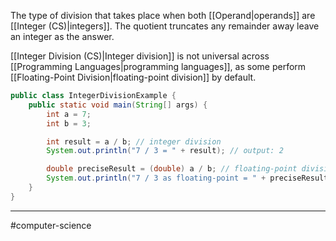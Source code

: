 The type of division that takes place when both [[Operand|operands]] are [[Integer (CS)|integers]]. The quotient truncates any remainder away leave an integer as the answer.

[[Integer Division (CS)|Integer division]] is not universal across [[Programming Languages|programming languages]], as some perform [[Floating-Point Division|floating-point division]] by default. 

```java
public class IntegerDivisionExample {
    public static void main(String[] args) {
        int a = 7;
        int b = 3;

        int result = a / b; // integer division
        System.out.println("7 / 3 = " + result); // output: 2

        double preciseResult = (double) a / b; // floating-point division
        System.out.println("7 / 3 as floating-point = " + preciseResult); // output: 2.3333333333333335
    }
}
```

---
#computer-science 